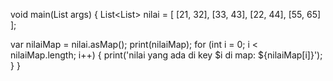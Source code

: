 void main(List<String> args) {
  List<List<int>> nilai = [
    [21, 32],
    [33, 43],
    [22, 44],
    [55, 65]
  ];

  var nilaiMap = nilai.asMap();
  print(nilaiMap);
  for (int i = 0; i < nilaiMap.length; i++) {
    print('nilai yang ada di key $i di map: ${nilaiMap[i]}');
  }
}
